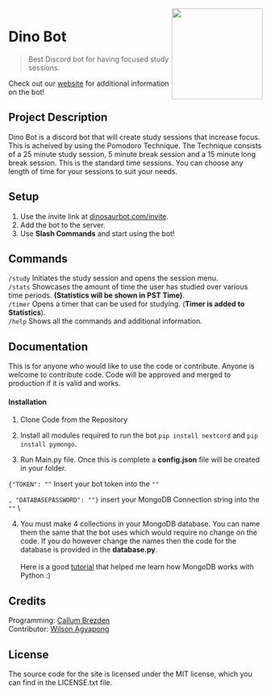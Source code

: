 <img src="https://drive.google.com/uc?export=view&id=1IGTdzN5wzdYgAHxDXg63kbIhXMYNf_7x" width=180 align="right" />
 
# Dino Bot
> Best Discord bot for having focused study sessions.
 
Check out our [website](https://www.dinosaurbot.com) for additional information on the bot!
 
## Project Description
 
Dino Bot is a discord bot that will create study sessions that increase focus. This is acheived by using the Pomodoro Technique. The Technique consists of a 25 minute study session, 5 minute break session and a 15 minute long break session. This is the standard time sessions. You can choose any length of time for your sessions to suit your needs.
 
## Setup
 
1. Use the invite link at [dinosaurbot.com/invite](https://www.dinosaurbot.com/invite).
2. Add the bot to the server.
3. Use **Slash Commands** and start using the bot!
 
## Commands
 
`/study` Initiates the study session and opens the session menu. \
`/stats` Showcases the amount of time the user has studied over various time periods. **(Statistics will be shown in PST Time)**. \
`/timer` Opens a timer that can be used for studying. (**Timer is added to Statistics**). \
`/help` Shows all the commands and additional information.
 
## Documentation
 
This is for anyone who would like to use the code or contribute. Anyone is welcome to contribute code. Code will be approved and merged to production if it is valid and works.
 
#### Installation
 
1. Clone Code from the Repository
2. Install all modules required to run the bot
``pip install nextcord`` and ``pip install pymongo``.
 
3. Run Main.py file. Once this is complete a **config.json** file will be created in your folder.
 
``{"TOKEN": ""`` Insert your bot token into the ``""``
 
``, "DATABASEPASSWORD": ""}`` insert your MongoDB Connection string into the ``""`` \
 
4. You must make 4 collections in your MongoDB database. You can name them the same that the bot uses which would require no change on the code. If you do however change the names then the code for the database is provided in the **database.py**.
\
\
Here is a good [tutorial](https://www.youtube.com/watch?v=rE_bJl2GAY8) that helped me learn how MongoDB works with Python :)
 
## Credits
 
Programming: [Callum Brezden](https://github.com/brezden) \
Contributor: [Wilson Agyapong](https://github.com/WilsoAgya)
 
## License
The source code for the site is licensed under the MIT license, which you can find in the LICENSE.txt file.
